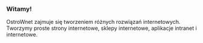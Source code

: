 ---
---

### Witamy!

OstroWnet zajmuje się tworzeniem różnych rozwiązań internetowych. Tworzymy proste strony internetowe, sklepy internetowe, aplikacje intranet i internetowe.
